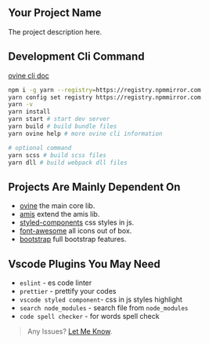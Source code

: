 ## Your Project Name

The project description here.

## Development Cli Command

[ovine cli doc](https://ovine.igroupes.com/org/docs/advance/cli)

```bash
npm i -g yarn --registry=https://registry.npmmirror.com
yarn config set registry https://registry.npmmirror.com
yarn -v
yarn install
yarn start # start dev server
yarn build # build bundle files
yarn ovine help # more ovine cli information

# optional command
yarn scss # build scss files
yarn dll # build webpack dll files
```

## Projects Are Mainly Dependent On
  - [ovine](https://github.com/CareyToboo/ovine) the main core lib.
  - [amis](https://baidu.github.io/amis/docs/start/getting-started) extend the amis lib.
  - [styled-components](https://styled-components.com) css styles in js.
  - [font-awesome](http://fontawesome.dashgame.com) all icons out of box.
  - [bootstrap](https://getbootstrap.com/docs/4.4/getting-started/introduction) full bootstrap features.

## Vscode Plugins You May Need
  - `eslint` - es code linter
  - `prettier` - prettify your codes 
  - `vscode styled component`- css in js styles highlight
  - `search node_modules` - search file from `node_modules`
  - `code spell checker` - for words spell check

> Any Issues? [Let Me Know](https://github.com/CareyToboo/ovine/issues).

